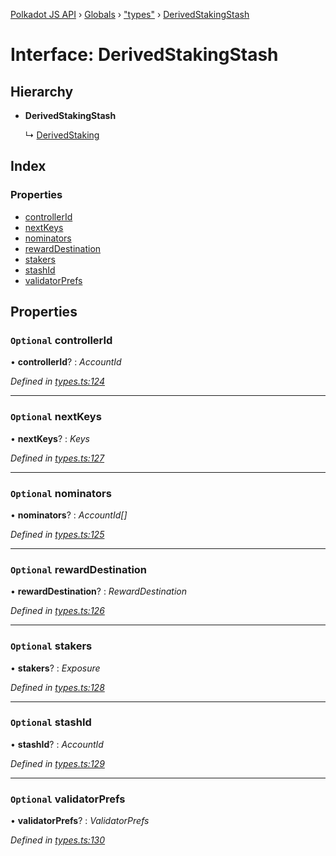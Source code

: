 [Polkadot JS API](../README.md) › [Globals](../globals.md) › ["types"](../modules/_types_.md) › [DerivedStakingStash](_types_.derivedstakingstash.md)

# Interface: DerivedStakingStash

## Hierarchy

* **DerivedStakingStash**

  ↳ [DerivedStaking](_types_.derivedstaking.md)

## Index

### Properties

* [controllerId](_types_.derivedstakingstash.md#optional-controllerid)
* [nextKeys](_types_.derivedstakingstash.md#optional-nextkeys)
* [nominators](_types_.derivedstakingstash.md#optional-nominators)
* [rewardDestination](_types_.derivedstakingstash.md#optional-rewarddestination)
* [stakers](_types_.derivedstakingstash.md#optional-stakers)
* [stashId](_types_.derivedstakingstash.md#optional-stashid)
* [validatorPrefs](_types_.derivedstakingstash.md#optional-validatorprefs)

## Properties

### `Optional` controllerId

• **controllerId**? : *AccountId*

*Defined in [types.ts:124](https://github.com/polkadot-js/api/blob/fcf89d1501/packages/api-derive/src/types.ts#L124)*

___

### `Optional` nextKeys

• **nextKeys**? : *Keys*

*Defined in [types.ts:127](https://github.com/polkadot-js/api/blob/fcf89d1501/packages/api-derive/src/types.ts#L127)*

___

### `Optional` nominators

• **nominators**? : *AccountId[]*

*Defined in [types.ts:125](https://github.com/polkadot-js/api/blob/fcf89d1501/packages/api-derive/src/types.ts#L125)*

___

### `Optional` rewardDestination

• **rewardDestination**? : *RewardDestination*

*Defined in [types.ts:126](https://github.com/polkadot-js/api/blob/fcf89d1501/packages/api-derive/src/types.ts#L126)*

___

### `Optional` stakers

• **stakers**? : *Exposure*

*Defined in [types.ts:128](https://github.com/polkadot-js/api/blob/fcf89d1501/packages/api-derive/src/types.ts#L128)*

___

### `Optional` stashId

• **stashId**? : *AccountId*

*Defined in [types.ts:129](https://github.com/polkadot-js/api/blob/fcf89d1501/packages/api-derive/src/types.ts#L129)*

___

### `Optional` validatorPrefs

• **validatorPrefs**? : *ValidatorPrefs*

*Defined in [types.ts:130](https://github.com/polkadot-js/api/blob/fcf89d1501/packages/api-derive/src/types.ts#L130)*
